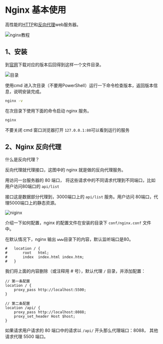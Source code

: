 # Nginx 基本使用

高性能的[HTTP](https://baike.baidu.com/item/HTTP)和[反向代理](https://baike.baidu.com/item/反向代理/7793488)web服务器。

![nginx教程](nginx.png)

## 1、安装

到[官网](http://nginx.org/en/download.html)下载对应的版本后回得到这样一个文件目录。

![目录](path-nginx.png)

使用cmd 进入次目录（不要用PowerShell）运行一下命令检查版本，返回版本信息，说明安装完成。

```bash
nginx -v
```



在次目录下使用下面的命令启动 nginx 服务。

```bash
nginx
```



不要关闭 cmd 窗口浏览器打开 `127.0.0.1:80`可以看到运行的服务

## 2、Nginx 反向代理

什么是反向代理？

反向代理就代理接口，这图中的 nginx 就是做的反向代理服务。

用访问一台服务器的 80 端口， 将这些请求中的不同请求代理到不同端口，比如用户访问80端口的 `api/list`  

接口这是数据部分代理到，3000端口上的 `api/list` 服务。用户访问 80端口，代理5000端口上的静态资源。



![niginx](pro.png)



介绍一下如何配置，nginx 的配置文件在安装的目录下 `conf/nginx.conf` 文件中。

在默认情况下，nginx 输出 `www`目录下的内容，默认监听端口是80。

```
#	location / {
#		root   html;
#       index  index.html index.htm;
#	}
```

我们将上面的内容删除（或注释用 # 号），默认代理 `/` 目录，并添加配置：

```
// 第一条配置
location / {
	proxy_pass http://localhost:5500;
}

// 第二条配置
location /api/ {
	proxy_pass http://localhost:8088;
	proxy_set_header Host $host;
}
```

如果请求用户请求的 80 端口中的请求以 `/api/` 开头那么代理端口：8088， 其他请求代理 5500 端口。


 
 <comment-comment/> 
 
 
 <comment-comment/> 
 
 
 <comment-comment/> 
 